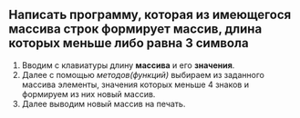 ## Написать программу, которая из имеющегося массива строк формирует массив, длина которых **меньше либо равна 3 символа**

1. Вводим с клавиатуры длину __массива__ и его **значения**.
2. Далее с помощью _методов(функций)_ выбираем из заданного массива элементы, значения которых меньше 4 знаков и формируем из них новый массив.
3. Далее выводим новый массив на печать.